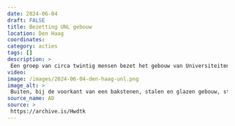 ```yaml
---
date: 2024-06-04
draft: FALSE
title: Bezetting UNL gebouw
location: Den Haag
coordinates: 
category: acties
tags: []
description: > 
 Een groep van circa twintig mensen bezet het gebouw van Universiteiten van Nederland in Den Haag. Een aantal van hen weet op de afdakking boven de ingang te komen en verschanst zich daar.
video: 
image: /images/2024-06-04-den-haag-unl.png
image_alt: > 
 Buiten, bij de voorkant van een bakstenen, stalen en glazen gebouw, staat en zit een twintigtal personen met posters, Palestijnse vlaggen en grote spandoeken met daarop de teksten (in Nederlands en Engels): 'Boycot en desinvesteer', en 'Nederlandse universiteiten medeplichting aan ...' [onleesbaar]. Zes van hen zitten bovenop het portaal van de ingang. Het grootste gedeelte draagt keffiyeh en maakt met hun vingers het 'V'-teken van overwinning. 
source_name: AD
source: > 
 https://archive.is/Hwdtk
---
```

